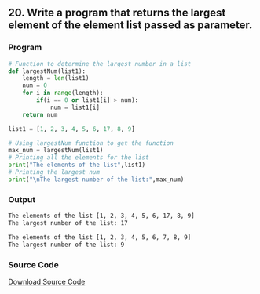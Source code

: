 ## 20. Write a program that returns the largest element of the element list passed as parameter.


<!-- ### Flowchart
![Image](./p20.png) -->

### Program
```python
# Function to determine the largest number in a list
def largestNum(list1):
    length = len(list1)
    num = 0
    for i in range(length):
        if(i == 0 or list1[i] > num):
            num = list1[i]
    return num

list1 = [1, 2, 3, 4, 5, 6, 17, 8, 9]

# Using largestNum function to get the function
max_num = largestNum(list1)
# Printing all the elements for the list
print("The elements of the list",list1)
# Printing the largest num
print("\nThe largest number of the list:",max_num)
```

### Output

```bash
The elements of the list [1, 2, 3, 4, 5, 6, 17, 8, 9]
The largest number of the list: 17
```

```bash
The elements of the list [1, 2, 3, 4, 5, 6, 7, 8, 9]
The largest number of the list: 9
```

### Source Code
[Download Source Code](./p20.py ':ignore')

